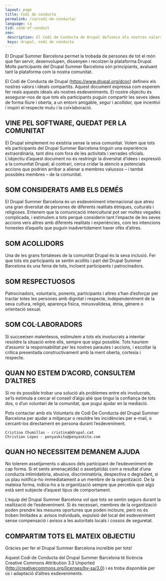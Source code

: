 ```yaml
---
layout: page
title: Codi de conducta
permalink: /ca/codi-de-conducta/
language: ca
tid: code-of-conduct
seo:
 description: El Codi de Conducta de Drupal defineix els nostres valors i ideals compartits
 keys: drupal, codi de conducta
---
```


El Drupal Summer Barcelona permet la trobada de persones de tot el món que fan servir, desenvolupen, dissenyen i recolzen la plataforma Drupal. Molts participants del Drupal Summer Barcelona són principiants, avaluant tant la plataforma com la nostra comunitat.

El Codi de Conducta de Drupal (https://www.drupal.org/dcoc) defineix els nostres valors i ideals compartits. Aquest document expressa com esperem fer reals aquests ideals als nostres esdeveniments. El nostre objectiu és assegurar-nos de que tots els participants puguin compartir les seves idees de forma lliure i oberta, a un entorn amigable, segur i acollidor, que incentivi i inspiri el respecte mutu i la col•laboració.

## VINE PEL SOFTWARE, QUEDAT PER LA COMUNITAT

El Drupal simplement no existiria sense la seva comunitat. Volem que tots els participants del Drupal Summer Barcelona tinguin una experiència extraordinària, tant dins com fora de les activitats i xerrades oficials. L’objectiu d’aquest document no és restringir la diversitat d’idees i expressió a la comunitat Drupal; al contrari, cerca cridar la atenció a potencials accions que podrien arribar a alienar a membres valuosos – i també possibles membres – de la comunitat.

## SOM CONSIDERATS AMB ELS DEMÉS

El Drupal Summer Barcelona és un esdeveniment internacional que atreu una gran diversitat de persones de diferents realitats ètniques, culturals i religioses. Entenem que la comunicació intercultural pot ser moltes vegades complicada, i estimulem a tots perquè considerin tant l’impacte de les seves accions vers altres amb diferents realitats i experiències, com les intencions honestes d’aquells que puguin inadvertidament haver ofès d’altres.

## SOM ACOLLIDORS

Una de les grans fortaleses de la comunitat Drupal és la seva inclusió. Fer que tots els participants se sentin acollits i part del Drupal Summer Barcelona és una feina de tots, incloent participants i patrocinadors.

## SOM RESPECTUOSOS

Patrocinadors, voluntaris, ponents, participants i altres s’han d’esforçar per tractar totes les persones amb dignitat i respecte, independentment de la seva cultura, religió, aparença física, minusvalidesa, ètnia, gènere o orientació sexual.

## SOM COL·LABORADORS

Si succeeixen malentesos, estimulem a tots els involucrats a intentar resoldre la situació entre ells, sempre que sigui possible. Tots hauríem d’assumir la responsabilitat per les nostres paraules i accions, i escoltar la crítica presentada constructivament amb la ment oberta, cortesia i respecte.

## QUAN NO ESTEM D’ACORD, CONSULTEM D’ALTRES

Si no és possible trobar una solució als problemes entre els involucrats, se’ls estimula a cercar el consell d’algú aliè que tingui la confiança de tots dos, o d’un voluntari de la comunitat, que pugui ajudar en la mediació.

Pots contactar amb els Voluntaris de Codi De Conducta del Drupal Summer Barcelona per ajudar a mitjançar o resoldre les incidències per e-mail, o cercant-los directament en persona durant l’esdeveniment.

    Cristina Chumillas - cristina@drupal.cat
    Christian López - penyaskito@penyaskito.com

## QUAN HO NECESSITEM DEMANEM AJUDA

No tolerem assetjaments o abusos dels participant de l’esdeveniment de cap forma. Si et sents amenaçat(da) o assetjat(da) com a resultat d’una conducta intimidatòria, abusiva, discriminatòria, despectiva o degradant, si us plau notifica-ho immediatament a un membre de la organització. De la mateixa forma, indica-ho a la organització sempre que percebis que algú està sent subjecte d’aquest tipus de comportament.

L’equip del Drupal Summer Barcelona vol que tots se sentin segurs durant la realització de l’esdeveniment. Si és necessari, membres de la organització poden prendre les mesures oportunes que poden incloure, però no és troben limitades a: avisos individuals, expulsió del local del esdeveniment sense compensació i avisos a les autoritats locals i cossos de seguretat.

## COMPARTIM TOTS EL MATEIX OBJECTIU

Gràcies per fer el Drupal Summer Barcelona increïble per tots!

Aquest Codi de Conducta del Drupal Summer Barcelona té llicència Creative Commons Attribution 3.3 Unported (http://creativecommons.org/licenses/by-sa/3.0) i es troba disponible per ús i adaptació d’altres esdeveniments.
